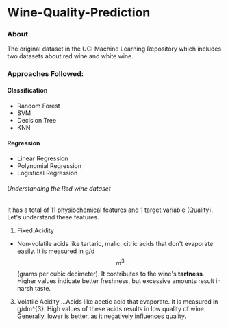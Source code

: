 # Wine-Quality-Prediction

### About
The original dataset in the UCI Machine Learning Repository which includes two datasets about red wine and white wine. 

### Approaches Followed:
#### Classification
- Random Forest
- SVM
- Decision Tree
- KNN
  
#### Regression
- Linear Regression
- Polynomial Regression
- Logistical Regression

###### Understanding the Red wine dataset
It has a total of 11 physiochemical features and 1 target variable (Quality).
Let's understand these features.
1. Fixed Acidity
- Non-volatile acids like tartaric, malic, citric acids that don't evaporate easily. It is measured in g/d$$ m^3$$ (grams per cubic decimeter). It contributes to the wine's **tartness**. Higher values indicate better freshness, but excessive amounts result in harsh taste.
3. Volatile Acidity
...Acids like acetic acid that evaporate. It is measured in g/dm^{3}. High values of these acids results in low quality of wine. Generally, lower is better, as it negatively influences quality.
